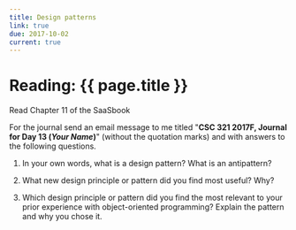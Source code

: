 ```yaml
---
title: Design patterns
link: true
due: 2017-10-02
current: true
---
```

# Reading: {{ page.title }}

Read Chapter 11 of the SaaSbook

For the journal send an email message to me titled "**CSC 321 2017F,
Journal for Day 13 (*Your Name*)**" (without the quotation marks) and
with answers to the following questions.

1. In your own words, what is a design pattern? What is an antipattern?

2. What new design principle or pattern did you find most useful?  Why?

3. Which design principle or pattern did you find the most relevant to
your prior experience with object-oriented programming? Explain the
pattern and why you chose it.

